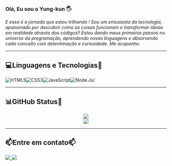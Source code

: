 ### Olá, Eu sou o Yung-kun 🖐️

*E essa é a jornada que estou trilhando !
Sou um entusiasta da tecnologia, apaixonado por descobrir como as coisas funcionam e transformar ideias em realidade através dos códigos!!
Estou dando meus primeiros passos no universo da programação, aprendendo novas linguagens e absorvendo cada conceito com determinação e curiosidade.
Me acopanhe:*

---

## 💻Linguagens e Tecnologias🧙

  <img src="https://img.shields.io/badge/-HTML5-%23E34F26?style=flat&logo=html5&logoColor=white" alt="HTML5"/><img src="https://img.shields.io/badge/-CSS3-%231572B6?style=flat&logo=css3" alt="CSS3"/><img src="https://img.shields.io/badge/-JavaScript-%23F7DF1E?style=flat&logo=javascript&logoColor=black" alt="JavaScript"/><img src="https://img.shields.io/badge/Node.js-6DA55F.svg?logo=node.js&style=flat&logoColor=white" alt=Node.Js/>


---

## 📊GitHub Status💭

<p align="center">
<img src="https://github-readme-stats.vercel.app/api/top-langs/?username=Yung-kun&layout=compact&theme=onedark" alts="Top Langs" >
<br>
<img src= "https://github-readme-stats.vercel.app/api?username=Yung-kun&show_icons=true&theme=onedark" alts="Yung-kun GitHub Stars">

---

## 📫Entre em contato📫 
<a href=mailto:g4brielpr0g@gmail.com><img src="https://img.shields.io/badge/Gmail-D14836.svg?logo=Gmail&style=flat&logoColor=white">
<a href="https://discord.com/channels/@yung.kun#8413"><img src="https://img.shields.io/badge/Discord-%237289DA.svg?logo=discord&style=flat&logoColor=white">
